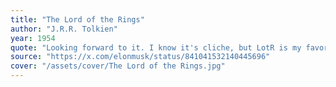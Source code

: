 ```yaml
---
title: "The Lord of the Rings"
author: "J.R.R. Tolkien"
year: 1954
quote: "Looking forward to it. I know it's cliche, but LotR is my favorite book ever :) Want to see the set and take my kids on tour of greater NZ."
source: "https://x.com/elonmusk/status/841041532140445696"
cover: "/assets/cover/The Lord of the Rings.jpg"
---
```

